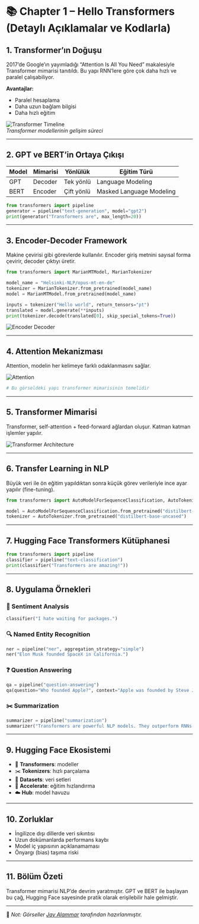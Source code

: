 
# 📚 Chapter 1 – Hello Transformers (Detaylı Açıklamalar ve Kodlarla)

## 1. Transformer’ın Doğuşu
2017’de Google’ın yayımladığı “Attention Is All You Need” makalesiyle Transformer mimarisi tanıtıldı. Bu yapı RNN’lere göre çok daha hızlı ve paralel çalışabiliyor.

**Avantajlar:**
- Paralel hesaplama
- Daha uzun bağlam bilgisi
- Daha hızlı eğitim

![Transformer Timeline](https://jalammar.github.io/images/t/transformers-timeline.png)  
*Transformer modellerinin gelişim süreci*

---

## 2. GPT ve BERT’in Ortaya Çıkışı

| Model | Mimarisi | Yönlülük | Eğitim Türü |
|-------|----------|----------|--------------|
| GPT   | Decoder | Tek yönlü | Language Modeling |
| BERT  | Encoder | Çift yönlü | Masked Language Modeling |

```python
from transformers import pipeline
generator = pipeline("text-generation", model="gpt2")
print(generator("Transformers are", max_length=20))
```

---

## 3. Encoder-Decoder Framework

Makine çevirisi gibi görevlerde kullanılır. Encoder giriş metnini sayısal forma çevirir, decoder çıktıyı üretir.

```python
from transformers import MarianMTModel, MarianTokenizer

model_name = "Helsinki-NLP/opus-mt-en-de"
tokenizer = MarianTokenizer.from_pretrained(model_name)
model = MarianMTModel.from_pretrained(model_name)

inputs = tokenizer("Hello world", return_tensors="pt")
translated = model.generate(**inputs)
print(tokenizer.decode(translated[0], skip_special_tokens=True))
```

![Encoder Decoder](https://jalammar.github.io/images/seq2seq_2.png)

---

## 4. Attention Mekanizması

Attention, modelin her kelimeye farklı odaklanmasını sağlar.

![Attention](https://jalammar.github.io/images/transformer/transformer-self-attention.png)

```python
# Bu görseldeki yapı transformer mimarisinin temelidir
```

---

## 5. Transformer Mimarisi

Transformer, self-attention + feed-forward ağlardan oluşur. Katman katman işlemler yapılır.

![Transformer Architecture](https://jalammar.github.io/images/transformer/transformer.png)

---

## 6. Transfer Learning in NLP

Büyük veri ile ön eğitim yapıldıktan sonra küçük görev verileriyle ince ayar yapılır (fine-tuning).

```python
from transformers import AutoModelForSequenceClassification, AutoTokenizer

model = AutoModelForSequenceClassification.from_pretrained("distilbert-base-uncased")
tokenizer = AutoTokenizer.from_pretrained("distilbert-base-uncased")
```

---

## 7. Hugging Face Transformers Kütüphanesi

```python
from transformers import pipeline
classifier = pipeline("text-classification")
print(classifier("Transformers are amazing!"))
```

---

## 8. Uygulama Örnekleri

### 🧠 Sentiment Analysis
```python
classifier("I hate waiting for packages.")
```

### 🔍 Named Entity Recognition
```python
ner = pipeline("ner", aggregation_strategy="simple")
ner("Elon Musk founded SpaceX in California.")
```

### ❓ Question Answering
```python
qa = pipeline("question-answering")
qa(question="Who founded Apple?", context="Apple was founded by Steve Jobs and Steve Wozniak.")
```

### ✂️ Summarization
```python
summarizer = pipeline("summarization")
summarizer("Transformers are powerful NLP models. They outperform RNNs in many tasks.")
```

---

## 9. Hugging Face Ekosistemi

- 🤖 **Transformers**: modeller
- ✂️ **Tokenizers**: hızlı parçalama
- 🧺 **Datasets**: veri setleri
- 🚀 **Accelerate**: eğitim hızlandırma
- ☁️ **Hub**: model havuzu

---

## 10. Zorluklar

- İngilizce dışı dillerde veri sıkıntısı
- Uzun dokümanlarda performans kaybı
- Model iç yapısının açıklanamaması
- Önyargı (bias) taşıma riski

---

## 11. Bölüm Özeti

Transformer mimarisi NLP’de devrim yaratmıştır. GPT ve BERT ile başlayan bu çağ, Hugging Face sayesinde pratik olarak erişilebilir hale gelmiştir.

---

📌 *Not: Görseller [Jay Alammar](https://jalammar.github.io/illustrated-transformer/) tarafından hazırlanmıştır.*

